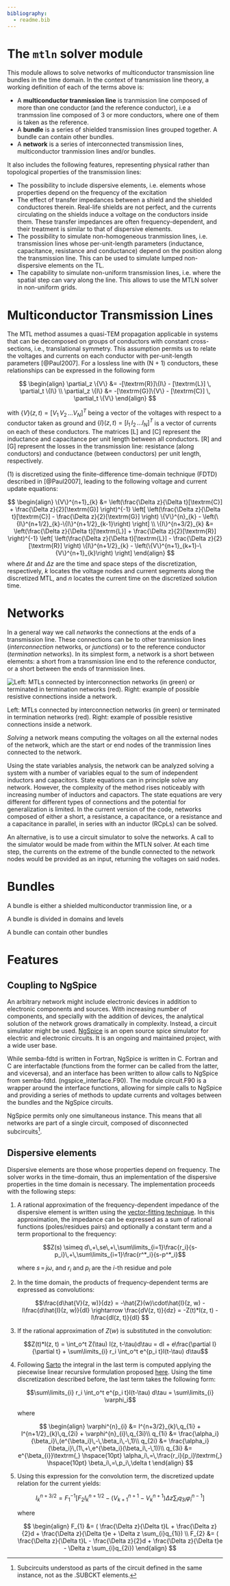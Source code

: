 ```yaml
---
bibliography:
  - readme.bib
---
```

# The `mtln` solver module

This module allows to solve networks of multiconductor transmission line bundles in the time domain. 
In the context of transmission line theory, a working definition of each of the terms above is:

* A **multiconductor tranmission line** is tranmission line composed of more than one conductor (and the reference conductor), i.e a tranmssion line composed of 3 or more conductors, where one of them is taken as the reference.
* A **bundle** is a series of shielded transmission lines grouped together. A bundle can contain other bundles. 
* A **network** is a series of interconnected transmission lines, multiconductor tranmission lines and/or bundles.

It also includes the following features, representing physical rather than topological properties of the transmission lines:

* The possibility to include dispersive elements, i.e. elements whose properties depend on the frequency of the excitation
* The effect of transfer impedances between a shield and the shielded conductores therein. Real-life shields are not perfect, and the currents circulating on the shields induce a voltage on the conductors inside them. These transfer impedances are often frequency-dependent, and their treatment is similar to that of dispersive elements. 
* The possibility to simulate non-homogeneous tranmission lines, i.e. transmission lines whose per-unit-length parameters (inductance, capacitance, resistance and conductance) depend on the position along the transmission line. This can be used to simulate lumped non-dispersive elements on the TL.
* The capability to simulate non-uniform transmission lines, i.e. where the spatial step can vary along the line. This allows to use the MTLN solver in non-uniform grids. 

# Multiconductor Transmission Lines #

The MTL method assumes a quasi-TEM propagation applicable in systems that can be decomposed on groups of conductors with constant cross-sections, i.e., translational symmetry. This assumption permits us to relate the voltages and currents on each conductor with per-unit-length parameters [@Paul2007]. For a
lossless line with (N + 1) conductors, these relationships can be expressed in the following form 

$$
\begin{align}
	\partial_z \{V\} &= -[\textrm{R}]\{I\}  - [\textrm{L}] \, \partial_t \{I\} \\
    \partial_z \{I\} &= -[\textrm{G}]\{V\}  - [\textrm{C}] \, \partial_t \{V\} 
\end{align} 
$$

with $\{V\}(z,t) = \left[ V_1 \, V_2 \, ... V_N \right]^T$ being a vector of the voltages with respect to a conductor taken as ground and $\{I\} (z,t) = \left[ I_1 \, I_2 \, ... I_N \right]^T$ is a vector of currents on each of these conductors. 
The matrices $[\textrm{L}]$ and $[\textrm{C}]$ represent the inductance and capacitance per unit length between all conductors.
$\textrm{[R]}$ and $\textrm{[G]}$ represent the losses in the transmission line: resistance (along conductors) and conductance (between conductors) per unit length, respectively.

(1) is discretized using the finite-difference time-domain technique (FDTD) described in [@Paul2007], leading to the following voltage and current update equations:

$$
	\begin{align}
		\{V\}^{n+1}_{k} &= \left(\frac{\Delta z}{\Delta t}[\textrm{C}] + \frac{\Delta z}{2}[\textrm{G}] \right)^{-1} \left[ \left(\frac{\Delta z}{\Delta t}[\textrm{C}] - \frac{\Delta z}{2}[\textrm{G}] \right) \{V\}^{n}_{k} -  \left(\{I\}^{n+1/2}_{k}-\{I\}^{n+1/2}_{k-1}\right) \right] \\
		\{I\}^{n+3/2}_{k} &= \left(\frac{\Delta z}{\Delta t}[\textrm{L}] + \frac{\Delta z}{2}[\textrm{R}] \right)^{-1} \left[ \left(\frac{\Delta z}{\Delta t}[\textrm{L}] - \frac{\Delta z}{2}[\textrm{R}] \right) \{I\}^{n+1/2}_{k}  -  \left(\{V\}^{n+1}_{k+1}-\{V\}^{n+1}_{k}\right) \right]
	\end{align} 
$$
where $\Delta t$ and $\Delta z$ are the time and space steps of the discretization, respectively, $k$ locates the voltage nodes and current segments along the discretized MTL, and $n$ locates the current time on the discretized solution time. 

# Networks #

In a general way we call *networks* the connections at the ends of a transmission line. These connections can be to other tranmission lines (_interconnection_ networks, or _junctions_) or to the reference conductor (_termination_ networks). In its simplest form, a network is a short between elements: a short from a transmission line end to the reference conductor, or a short between the ends of tranmission lines. 

![Left: MTLs connected by interconnection networks (in green) or terminated in termination networks (red). Right: example of possible resistive connections inside a network. ](networks.png)
<figcaption>

Left: MTLs connected by interconnection networks (in green) or terminated in termination networks (red). Right: example of possible resistive connections inside a network. 

</figcaption>

_Solving_ a network means computing the voltages on all the external nodes of the network, which are the start or end nodes of the tranmission lines connected to the network.

Using the state variables analysis, the network can be analyzed solving a system with a number of variables equal to the sum of independent inductors and capacitors.
State equations can in principle solve any network. However, the complexity of the method rises noticeably with increasing number of inductors and capactors. The state equations are very different for different types of connections and the potential for generalization is limited. In the current version of the code, networks composed of either a short, a resistance, a capacitance, or a resistance and a capacitance in parallel, in series with an inductor (RCpLs) can be solved.

An alternative, is to use a circuit simulator to solve the networks. A call to the simulator would be made from within the MTLN solver. At each time step, the currents on the extreme of the bundle connected to the network nodes would be provided as an input, returning the voltages on said nodes.

# Bundles #

A bundle is either a shielded multiconductor tranmission line, or a 

A bundle is divided in domains and levels

A bundle can contain other bundles

# Features #

## Coupling to NgSpice ##

An arbitrary network might include electronic devices in addition to electronic components and sources. With increasing number of components, and specially with the addition of devices, the analytical solution of the network grows dramatically in complexity. Instead, a circuit simulator might be used. [NgSpice](https://ngspice.sourceforge.io/) is an open source spice simulator for electric and electronic circuits. It is an ongoing and maintained project, with a wide user base.

While semba-fdtd is written in Fortran, NgSpice is written in C. Fortran and C are interfactable (functions from the former can be called from the latter, and viceversa), and an interface has been written to allow calls to NgSpice from semba-fdtd.
(ngspice_interface.F90). The module circuit.F90 is a wrapper around the interface functions, allowing for simple calls to NgSpice and providing a series of methods to update currents and voltages between the bundles and the NgSpice circuits. 

NgSpice permits only one simultaneous instance. This means that all networks are part of a single circuit, composed of disconnected subcircuits[^1].



[^1]: Subcircuits understood as parts of the circuit defined in the same instance, not as the .SUBCKT elements.

## Dispersive elements ##

Dispersive elements are those whose properties depend on frequency. The solver works in the time-domain, thus an implementation of the dispersive properties in the time domain is necessary. The implementation proceeds with the following steps:

1. A rational approximation of the frequency-dependent impedance of the dispersive element is written using the [vector-fitting technique](https://www.sintef.no/en/software/vector-fitting/). In this approximation, the impedance can be expressed as a sum of rational functions (poles/residues pairs) and optionally a constant term and a term proportional to the frequency:

    $$Z(s) \simeq d\,+\,se\,+\,\sum\limits_{i=1}\frac{r_i}{s-p_i}\,+\,\sum\limits_{i=1}\frac{r^*_i}{s-p^*_i}$$

    where $s\,=\,j\omega$, and $r_i$ and $p_i$ are the _i_-th residue and pole


2. In the time domain, the products of frequency-dependent terms are expressed as convolutions:

   $$\frac{d\hat{V}(z, w)}{dz} = -\hat{Z}(w)\cdot\hat{I}(z, w) - l\frac{d\hat{I}(z, w)}{dI} \rightarrow 
    \frac{dV(z, t)}{dz} = -Z(t)*I(z, t) - l\frac{dI(z, t)}{dI} $$

3. If the rational approximation of $Z(w)$ is substituted in the convolution:

    $$Z(t)*I(z, t) = \int_o^t Z(\tau) I(z, t-\tau)d\tau = dI + e\frac{\partial I}{\partial t} + \sum\limits_{i} r_i \int_o^t e^{p_i t}I(t-\tau) d\tau$$

4. Following [Sarto](https://ieeexplore.ieee.org/document/809798) the integral in the last term is computed applying the piecewise linear recursive formulation proposed [here](https://ieeexplore.ieee.org/document/391136). Using the time discretization described before, the last term takes the following form:

    $$\sum\limits_{i} r_i \int_o^t e^{p_i t}I(t-\tau) d\tau = \sum\limits_{i} \varphi_i$$

    where

    $$
    \begin{align}
        \varphi^{n}_{i} &= I^{n+3/2}_{k}\,q_{1i} + I^{n+1/2}_{k}\,q_{2i} + \varphi^{n}_{i}\,q_{3i}\\
        q_{1i} &= \frac{\alpha_i}{\beta_i}\,(e^{\beta_i}\,-\,\beta_i\,-\,1)\\
        q_{2i} &= \frac{\alpha_i}{\beta_i}\,(1\,+\,e^{\beta_i}(\beta_i\,-\,1))\\
    	q_{3i} &= e^{\beta_{i}}\textrm{,} \hspace{10pt} \alpha_i\,=\,\frac{r_i}{p_i}\textrm{,} \hspace{10pt} \beta_i\,=\,p_i\,\delta t
    \end{align}
    $$

5. Using this expression for the convolution term, the discretized update relation for the current yields:

	$$I^{n+3/2}_{k} = F_{1}^{-1}[F_{2}I^{n+1/2}_{k} - (V^{n+1}_{k+1}-V^{n+1}_{k}) \Delta z \sum_{i}q_{3i}\varphi^{n-1}_{i}]$$

    where
    
    $$
    \begin{align}
        F_{1} &= ( \frac{\Delta z}{\Delta t}L + \frac{\Delta z}{2}d + \frac{\Delta z}{\Delta t}e + \Delta z \sum_{i}q_{1i}) \\
        F_{2} &= ( \frac{\Delta z}{\Delta t}L - \frac{\Delta z}{2}d + \frac{\Delta z}{\Delta t}e - \Delta z \sum_{i}q_{2i})
    \end{align}
    $$






